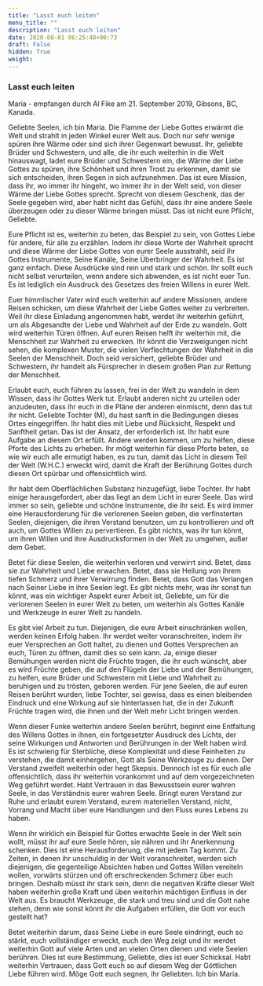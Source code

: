 ```yaml
---
title: "Lasst euch leiten"
menu_title: ""
description: "Lasst euch leiten"
date: 2020-08-01 06:25:48+00:73
draft: False
hidden: True
weight:
---
```

### Lasst euch leiten

Maria - empfangen durch Al Fike am 21. September 2019, Gibsons, BC, Kanada.

Geliebte Seelen, ich bin Maria. Die Flamme der Liebe Gottes erwärmt die Welt und strahlt in jeden Winkel eurer Welt aus. Doch nur sehr wenige spüren ihre Wärme oder sind sich ihrer Gegenwart bewusst. Ihr, geliebte Brüder und Schwestern, und alle, die ihr euch weiterhin in die Welt hinauswagt, ladet eure Brüder und Schwestern ein, die Wärme der Liebe Gottes zu spüren, ihre Schönheit und ihren Trost zu erkennen, damit sie sich entscheiden, ihren Segen in sich aufzunehmen. Das ist eure Mission, dass ihr, wo immer ihr hingeht, wo immer ihr in der Welt seid, von dieser Wärme der Liebe Gottes sprecht. Sprecht von diesem Geschenk, das der Seele gegeben wird, aber habt nicht das Gefühl, dass ihr eine andere Seele überzeugen oder zu dieser Wärme bringen müsst. Das ist nicht eure Pflicht, Geliebte.

Eure Pflicht ist es, weiterhin zu beten, das Beispiel zu sein, von Gottes Liebe für andere, für alle zu erzählen. Indem ihr diese Worte der Wahrheit sprecht und diese Wärme der Liebe Gottes von eurer Seele ausstrahlt, seid ihr Gottes Instrumente, Seine Kanäle, Seine Überbringer der Wahrheit. Es ist ganz einfach. Diese Ausdrücke sind rein und stark und schön. Ihr sollt euch nicht selbst verurteilen, wenn andere sich abwenden, es ist nicht euer Tun. Es ist lediglich ein Ausdruck des Gesetzes des freien Willens in eurer Welt.

Euer himmlischer Vater wird euch weiterhin auf andere Missionen, andere Reisen schicken, um diese Wahrheit der Liebe Gottes weiter zu verbreiten. Weil ihr diese Einladung angenommen habt, werdet ihr weiterhin geführt, um als Abgesandte der Liebe und Wahrheit auf der Erde zu wandeln. Gott wird weiterhin Türen öffnen. Auf euren Reisen helft ihr weiterhin mit, die Menschheit zur Wahrheit zu erwecken. Ihr könnt die Verzweigungen nicht sehen, die komplexen Muster, die vielen Verflechtungen der Wahrheit in die Seelen der Menschheit. Doch seid versichert, geliebte Brüder und Schwestern, ihr handelt als Fürsprecher in diesem großen Plan zur Rettung der Menschheit.

Erlaubt euch, euch führen zu lassen, frei in der Welt zu wandeln in dem Wissen, dass ihr Gottes Werk tut. Erlaubt anderen nicht zu urteilen oder anzudeuten, dass ihr euch in die Pläne der anderen einmischt, denn das tut ihr nicht. Geliebte Tochter (M), du hast sanft in die Bedingungen dieses Ortes eingegriffen. Ihr habt dies mit Liebe und Rücksicht, Respekt und Sanftheit getan. Das ist der Ansatz, der erforderlich ist. Ihr habt eure Aufgabe an diesem Ort erfüllt. Andere werden kommen, um zu helfen, diese Pforte des Lichts zu erheben. Ihr mögt weiterhin für diese Pforte beten, so wie wir euch alle ermutigt haben, es zu tun, damit das Licht in diesem Teil der Welt (W.H.C.) erweckt wird, damit die Kraft der Berührung Gottes durch diesen Ort spürbar und offensichtlich wird.

Ihr habt dem Oberflächlichen Substanz hinzugefügt, liebe Tochter. Ihr habt einige herausgefordert, aber das liegt an dem Licht in eurer Seele. Das wird immer so sein, geliebte und schöne Instrumente, die ihr seid. Es wird immer eine Herausforderung für die verlorenen Seelen geben, die verfinsterten Seelen, diejenigen, die ihren Verstand benutzen, um zu kontrollieren und oft auch, um Gottes Willen zu pervertieren. Es gibt nichts, was ihr tun könnt, um ihren Willen und ihre Ausdrucksformen in der Welt zu umgehen, außer dem Gebet.

Betet für diese Seelen, die weiterhin verloren und verwirrt sind. Betet, dass sie zur Wahrheit und Liebe erwachen. Betet, dass sie Heilung von ihrem tiefen Schmerz und ihrer Verwirrung finden. Betet, dass Gott das Verlangen nach Seiner Liebe in ihre Seelen legt. Es gibt nichts mehr, was ihr sonst tun könnt, was ein wichtiger Aspekt eurer Arbeit ist, Geliebte, um für die verlorenen Seelen in eurer Welt zu beten, um weiterhin als Gottes Kanäle und Werkzeuge in eurer Welt zu handeln.

Es gibt viel Arbeit zu tun. Diejenigen, die eure Arbeit einschränken wollen, werden keinen Erfolg haben. Ihr werdet weiter voranschreiten, indem ihr euer Versprechen an Gott haltet, zu dienen und Gottes Versprechen an euch, Türen zu öffnen, damit dies so sein kann. Ja, einige dieser Bemühungen werden nicht die Früchte tragen, die ihr euch wünscht, aber es wird Früchte geben, die auf den Flügeln der Liebe und der Bemühungen, zu helfen, eure Brüder und Schwestern mit Liebe und Wahrheit zu beruhigen und zu trösten, geboren werden. Für jene Seelen, die auf euren Reisen berührt wurden, liebe Tochter, sei gewiss, dass es einen bleibenden Eindruck und eine Wirkung auf sie hinterlassen hat, die in der Zukunft Früchte tragen wird, die ihnen und der Welt mehr Licht bringen werden.

Wenn dieser Funke weiterhin andere Seelen berührt, beginnt eine Entfaltung des Willens Gottes in ihnen, ein fortgesetzter Ausdruck des Lichts, der seine Wirkungen und Antworten und Berührungen in der Welt haben wird. Es ist schwierig für Sterbliche, diese Komplexität und diese Feinheiten zu verstehen, die damit einhergehen, Gott als Seine Werkzeuge zu dienen. Der Verstand zweifelt weiterhin oder hegt Skepsis. Dennoch ist es für euch alle offensichtlich, dass ihr weiterhin vorankommt und auf dem vorgezeichneten Weg geführt werdet. Habt Vertrauen in das Bewusstsein eurer wahren Seele, in das Verständnis eurer wahren Seele. Bringt euren Verstand zur Ruhe und erlaubt eurem Verstand, eurem materiellen Verstand, nicht, Vorrang und Macht über eure Handlungen und den Fluss eures Lebens zu haben.

Wenn ihr wirklich ein Beispiel für Gottes erwachte Seele in der Welt sein wollt, müsst ihr auf eure Seele hören, sie nähren und ihr Anerkennung schenken. Dies ist eine Herausforderung, die mit jedem Tag kommt. Zu Zeiten, in denen ihr unschuldig in der Welt voranschreitet, werden sich diejenigen, die gegenteilige Absichten haben und Gottes Willen vereiteln wollen, vorwärts stürzen und oft erschreckenden Schmerz über euch bringen. Deshalb müsst ihr stark sein, denn die negativen Kräfte dieser Welt haben weiterhin große Kraft und üben weiterhin mächtigen Einfluss in der Welt aus. Es braucht Werkzeuge, die stark und treu sind und die Gott nahe stehen, denn wie sonst könnt ihr die Aufgaben erfüllen, die Gott vor euch gestellt hat?

Betet weiterhin darum, dass Seine Liebe in eure Seele eindringt, euch so stärkt, euch vollständiger erweckt, euch den Weg zeigt und ihr werdet weiterhin Gott auf viele Arten und an vielen Orten dienen und viele Seelen berühren. Dies ist eure Bestimmung, Geliebte, dies ist euer Schicksal. Habt weiterhin Vertrauen, dass Gott euch so auf diesem Weg der Göttlichen Liebe führen wird. Möge Gott euch segnen, ihr Geliebten. Ich bin Maria.
